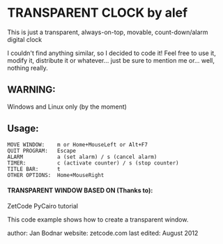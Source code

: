 # TRANSPARENT CLOCK by alef 
This is just a transparent, always-on-top, movable, count-down/alarm digital clock

I couldn't find anything similar, so I decided to code it!
Feel free to use it, modify it, distribute it or whatever... just be sure to mention me or... well, nothing really.

## WARNING:
Windows and Linux only (by the moment) 

## Usage:
    MOVE WINDOW:    m or Home+MouseLeft or Alt+F7
    QUIT PROGRAM:   Escape
    ALARM           a (set alarm) / s (cancel alarm)
    TIMER:          c (activate counter) / s (stop counter)
    TITLE BAR:      t
    OTHER OPTIONS:  Home+MouseRight

#### TRANSPARENT WINDOW BASED ON (Thanks to):
ZetCode PyCairo tutorial

This code example shows how to create a transparent window.

author: Jan Bodnar
website: zetcode.com
last edited: August 2012
